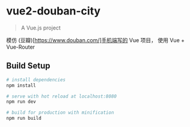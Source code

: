 # vue2-douban-city

> A Vue.js project

模仿 (豆瓣)[https://www.douban.com/]手机端写的 Vue 项目， 使用 Vue +  Vue-Router

## Build Setup

``` bash
# install dependencies
npm install

# serve with hot reload at localhost:8080
npm run dev

# build for production with minification
npm run build

